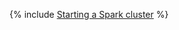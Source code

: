 {% include [Starting a Spark cluster](../../../../_includes/user-guide/data-processing/spyt/cluster/cluster-start.md) %}